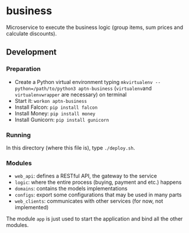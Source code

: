 # business

Microservice to execute the business logic (group items, sum prices and calculate discounts).

## Development

### Preparation

- Create a Python virtual environment typing `mkvirtualenv --python=/path/to/python3 aptn-business` (`virtualenv`and `virtualenvwrapper` are necessary) on terminal
- Start it: `workon aptn-business`
- Install Falcon: `pip install falcon`
- Install Money: `pip install money`
- Install Gunicorn: `pip install gunicorn`

### Running

In this directory (where this file is), type `./deploy.sh`.

### Modules

- `web_api`: defines a RESTful API, the gateway to the service
- `logic`: where the entire process (buying, payment and etc.) happens
- `domains`: contains the models implementations
- `configs`: export some configurations that may be used in many parts
- `web_clients`: communicates with other services (for now, not implemented)

The module `app` is just used to start the application and bind all the other modules.

